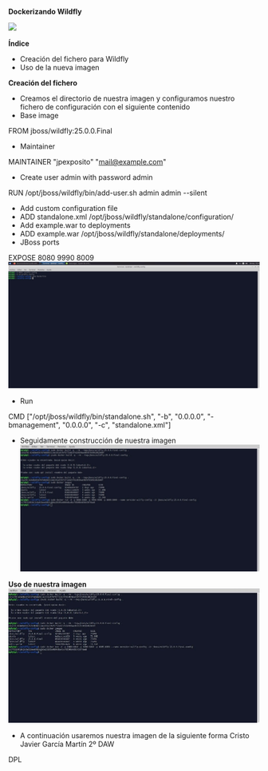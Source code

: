 ﻿**Dockerizando Wildfly**

![](Aspose.Words.a6f4959c-65d6-4751-95ae-aaf04a1833b0.001.png)

**Índice**

- Creación del fichero para Wildfly
- Uso de la nueva imagen

**Creación del fichero**

- Creamos el directorio de nuestra imagen y configuramos nuestro fichero de configuración con el siguiente contenido
- Base image

FROM jboss/wildfly:25.0.0.Final

- Maintainer

MAINTAINER "jpexposito" "mail@example.com"

- Create user admin with password admin

RUN /opt/jboss/wildfly/bin/add-user.sh admin admin --silent

- Add custom configuration file
- ADD standalone.xml /opt/jboss/wildfly/standalone/configuration/
- Add example.war to deployments
- ADD example.war /opt/jboss/wildfly/standalone/deployments/
- JBoss ports

EXPOSE 8080 9990 8009![](Aspose.Words.a6f4959c-65d6-4751-95ae-aaf04a1833b0.002.jpeg)

- Run

CMD ["/opt/jboss/wildfly/bin/standalone.sh", "-b", "0.0.0.0", "-bmanagement", "0.0.0.0", "-c", "standalone.xml"]

- Seguidamente construcción de nuestra imagen![](Aspose.Words.a6f4959c-65d6-4751-95ae-aaf04a1833b0.003.jpeg)

**Uso de nuestra imagen![](Aspose.Words.a6f4959c-65d6-4751-95ae-aaf04a1833b0.004.jpeg)**

- A continuación usaremos nuestra imagen de la siguiente forma
Cristo Javier García Martín 2º DAW

DPL
